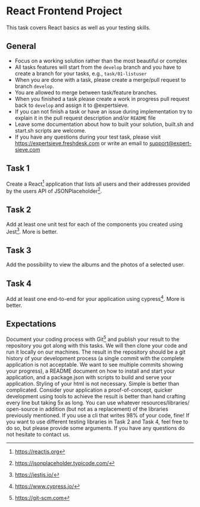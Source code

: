 # React Frontend Project

This task covers React basics as well as your testing skills.


## General

* Focus on a working solution rather than the most beautiful or complex
* All tasks features will start from the `develop` branch and you have to create a branch for your tasks, e.g., `task/01-listuser`
* When you are done with a task, please create a merge/pull request to branch `develop`.
* You are allowed to merge between task/feature branches. 
* When you finished a task please create a work in progress pull request back to `develop` and assign it to @expertsieve.
* If you can not finish a task or have an issue during implementation try to explain it in the pull request description and/or `README` file
* Leave some documentation about how to built your solution, built.sh and start.sh scripts are welcome.
* If you have any questions during your test task, please visit https://expertsieve.freshdesk.com or write an email to support@expert-sieve.com

## Task 1

Create a React[^1] application that lists all users and their addresses provided by the users API of JSONPlaceholder[^2].

## Task 2

Add at least one unit test for each of the components you created using Jest[^3]. More is better.

## Task 3

Add the possibility to view the albums and the photos of a selected user.

## Task 4

Add at least one end-to-end for your application using cypress[^4]. More is better.

## Expectations

Document your coding process with Git[^5] and publish your result to the repository you got along with 
this tasks. We will then clone your code and run it locally on our machines.
The result in the repository should be a git history of your development process (a single commit with
the complete application is not acceptable. We want to see multiple commits showing your
progress), a README document on how to install and start your application, and a package.json
with scripts to build and serve your application.
Styling of your html is not necessary. Simple is better than complicated. Consider your
application a proof-of-concept, quicker development using tools to achieve the result is better
than hand crafting every line but taking 5x as long. You can use whatever resources/libraries/
open-source in addition (but not as a replacement) of the libraries previously mentioned. If you
use a cli that writes 98% of your code, fine! If you want to use different testing libraries in Task 2 and 
Task 4, feel free to do so, but please provide some arguments.
If you have any questions do not hesitate to contact us.


[^1]: https://reactjs.org
[^2]: https://jsonplaceholder.typicode.com/
[^3]: https://jestjs.io/
[^4]: https://www.cypress.io/
[^5]: https://git-scm.com

